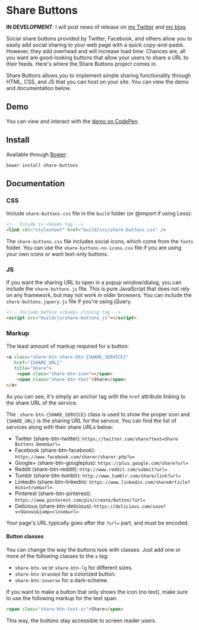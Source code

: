 # Share Buttons

**IN DEVELOPMENT**: I will post news of release on [my Twitter](http://twitter.com/sunnyismoi) and [my blog](http://sunnyis.me/blog/).

Social share buttons provided by Twitter, Facebook, and others allow you to easily add social sharing to your web page with a quick copy-and-paste. However, they add overhead and will increase load time. Chances are, all you want are good-looking buttons that allow your users to share a URL to their feeds. Here's where the Share Buttons project comes in.

Share Buttons allows you to implement simple sharing functionality through HTML, CSS, and JS that you can host on your site. You can view the demo and documentation below.

## Demo

You can view and interact with the [demo on CodePen](http://codepen.io/sunnysingh/pen/OPxbgq).

## Install

Available through [Bower](http://bower.io/):

```
bower install share-buttons
```

## Documentation

### CSS

Include `share-buttons.css` file in the `build` folder (or @import if using Less):

```html
<!-- Inlude in <head> tag -->
<link rel="stylesheet" href="build/css/share-buttons.css" />
```

The `share-buttons.css` file includes social icons, which come from the `fonts` folder. You can use the `share-buttons-no-icons.css` file if you are using your own icons or want text-only buttons.

### JS

If you want the sharing URL to open in a popup window/dialog, you can include the `share-buttons.js` file. This is pure JavaScript that does not rely on any framework, but may not work in older browsers. You can include the `share-buttons.jquery.js` file if you're using jQuery.

```html
<!-- Include before </body> closing tag -->
<script src="build/js/share-buttons.js"></script>
```

### Markup

The least amount of markup required for a button:

```html
<a class="share-btn share-btn-{SHARE_SERVICE}"
   href="{SHARE_URL}"
   title="Share">
	<span class="share-btn-icon"></span>
	<span class="share-btn-text">Share</span>
</a>
```

As you can see, it's simply an anchor tag with the `href` attribute linking to the share URL of the service.

The `.share-btn-{SHARE_SERVICE}` class is used to show the proper icon and `{SHARE_URL}` is the sharing URL for the service.
You can find the list of services along with their share URLs below:

* Twitter (share-btn-twitter): `https://twitter.com/share?text=Share Buttons Demo&url=`
* Facebook (share-btn-facebook): `https://www.facebook.com/sharer/sharer.php?u=`
* Google+ (share-btn-googleplus): `https://plus.google.com/share?url=`
* Reddit (share-btn-reddit): `http://www.reddit.com/submit?url=`
* Tumblr (share-btn-tumblr): `http://www.tumblr.com/share/link?url=`
* LinkedIn (share-btn-linkedin): `https://www.linkedin.com/shareArticle?mini=true&url=`
* Pinterest (share-btn-pinterest): `https://www.pinterest.com/pin/create/button/?url=`
* Delicious (share-btn-delicious): `https://delicious.com/save?v=5&noui&jump=close&url=`

Your page's URL typically goes after the `?url=` part, and must be encoded.

#### Button classes

You can change the way the buttons look with classes. Just add one or more of the following classes to the `a` tag:

* `share-btn-sm` or `share-btn-lg` for different sizes.
* `share-btn-branded` for a colorized button.
* `share-btn-inverse` for a dark-scheme.

If you want to make a button that only shows the icon (no text), make sure to use the following markup for the text span:
```html
<span class="share-btn-text-sr">Share</span>
```

This way, the buttons stay accessible to screen reader users.